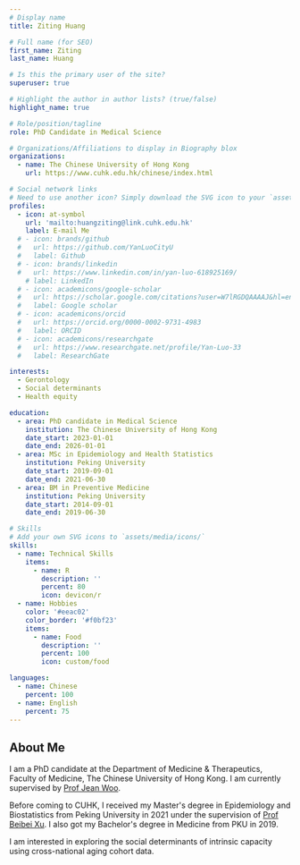 ```yaml
---
# Display name
title: Ziting Huang

# Full name (for SEO)
first_name: Ziting
last_name: Huang

# Is this the primary user of the site?
superuser: true

# Highlight the author in author lists? (true/false)
highlight_name: true

# Role/position/tagline
role: PhD Candidate in Medical Science

# Organizations/Affiliations to display in Biography blox
organizations:
  - name: The Chinese University of Hong Kong
    url: https://www.cuhk.edu.hk/chinese/index.html

# Social network links
# Need to use another icon? Simply download the SVG icon to your `assets/media/icons/` folder.
profiles:
  - icon: at-symbol
    url: 'mailto:huangziting@link.cuhk.edu.hk'
    label: E-mail Me
  # - icon: brands/github
  #   url: https://github.com/YanLuoCityU
  #   label: Github
  # - icon: brands/linkedin
  #   url: https://www.linkedin.com/in/yan-luo-618925169/
    # label: LinkedIn
  # - icon: academicons/google-scholar
  #   url: https://scholar.google.com/citations?user=W7lRGDQAAAAJ&hl=en
  #   label: Google scholar
  # - icon: academicons/orcid
  #   url: https://orcid.org/0000-0002-9731-4983
  #   label: ORCID
  # - icon: academicons/researchgate
  #   url: https://www.researchgate.net/profile/Yan-Luo-33
  #   label: ResearchGate

interests:
  - Gerontology
  - Social determinants
  - Health equity

education:
  - area: PhD candidate in Medical Science
    institution: The Chinese University of Hong Kong
    date_start: 2023-01-01
    date_end: 2026-01-01
  - area: MSc in Epidemiology and Health Statistics
    institution: Peking University
    date_start: 2019-09-01
    date_end: 2021-06-30
  - area: BM in Preventive Medicine
    institution: Peking University
    date_start: 2014-09-01
    date_end: 2019-06-30

# Skills
# Add your own SVG icons to `assets/media/icons/`
skills:
  - name: Technical Skills
    items:
      - name: R
        description: ''
        percent: 80
        icon: devicon/r
  - name: Hobbies
    color: '#eeac02'
    color_border: '#f0bf23'
    items:
      - name: Food
        description: ''
        percent: 100
        icon: custom/food

languages:
  - name: Chinese
    percent: 100
  - name: English
    percent: 75
---
```


## About Me

I am a PhD candidate at the Department of Medicine & Therapeutics, Faculty of Medicine, The Chinese University of Hong Kong. I am currently supervised by [Prof Jean Woo](https://www.mect.cuhk.edu.hk/people/jeanwoo.html).

Before coming to CUHK, I received my Master's degree in Epidemiology and Biostatistics from Peking University in 2021 under the supervision of [Prof Beibei Xu](https://medic.bjmu.edu.cn/jyjx/szll/index.htm). I also got my Bachelor's degree in Medicine from PKU in 2019. 

I am interested in exploring the social determinants of intrinsic capacity using cross-national aging cohort data.
